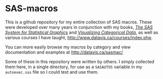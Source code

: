 # SAS-macros

This is a github repository for my entire collection of SAS macros.  These were developed over many years
in conjunction with my books, [*The SAS System for Statistical Graphics*](http://www.datavis.ca/books/sssg/)
and [*Visualizing Categorical Data*](http://www.datavis.ca/books/vcd/), as well as various courses I have
taught, http://www.datavis.ca/courses/index.php.

You can more easily browse my macros by category and view documentation and examples at http://datavis.ca/sasmac/

Some of these in this repository were written by others. I simply collected them here, in a single directory, for use
as a `SASAUTOS` variable in my `autoexec.sas` file so I could test and use them.


